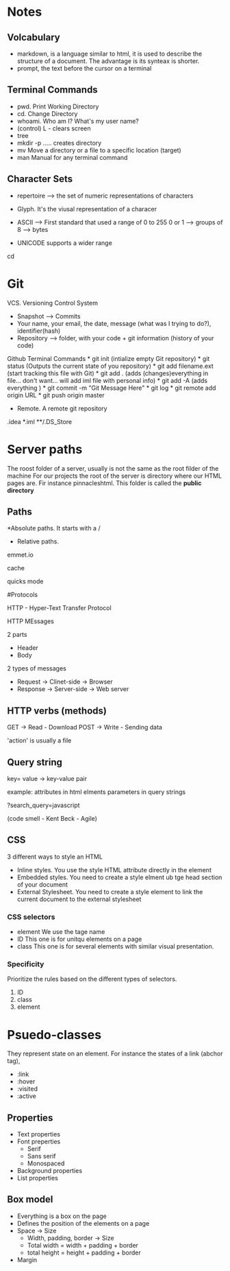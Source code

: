 # Notes

## Volcabulary
* markdown, is a language similar to html, it is used to describe the structure of a document.  The advantage is its synteax is shorter.
* prompt, the text before the cursor on a terminal

## Terminal Commands

* pwd. Print Working Directory
* cd. Change Directory
* whoami. Who am I? What's my user name?
* (control) L - clears screen
* tree  
* mkdir -p ..... creates directory
* mv <origin> <target>  Move a directory or a file to a specific location (target)
* man <command> Manual for any terminal command


## Character Sets

* repertoire --> the set of numeric representations of characters
* Glyph. It's the viusal representation of a characer
* ASCII -->   First standard that used a range of 0 to 255
    0 or 1 --> groups of 8 --> bytes

* UNICODE supports a wider range

cd

# Git

VCS. Versioning Control System

* Snapshot --> Commits
* Your name, your email, the date, message (what was I trying to do?), identifier(hash)
* Repository --> folder, with your code + git information (history of your code)

Github
    Terminal Commands
    * git init (intialize empty Git repository)
    * git status (Outputs the current state of you repository)
    * git add filename.ext (start tracking this file with Git)
    * git add . (adds (changes)everything in file... don't want... will add iml file with personal info)
    * git add -A (adds everything )
    * git commit -m "Git Message Here"
    * git log
    * git remote add origin URL
    * git push origin master

* Remote. A remote git repository

.idea
*.iml
**/.DS_Store

# Server paths

The roost folder of a server, usually is not the same as the root filder of the machine
For our projects the root of the server is directory where our HTML pages are. Fir instance pinnacleshtml. This folder is called the **public directory**


## Paths

*Absolute paths. It starts with a /
* Relative paths. 

emmet.io


cache

quicks mode


#Protocols

HTTP - Hyper-Text Transfer Protocol

HTTP MEssages

2 parts
* Header
* Body

2 types of messages
* Request -> Clinet-side -> Browser
* Response -> Server-side -> Web server

## HTTP verbs (methods)

GET -> Read - Download
POST -> Write - Sending data

'action' is usually a file

## Query string

key= value -> key-value pair

example:
attributes in html elments
parameters in query strings

?search_query=javascript


(code smell - Kent Beck - Agile)

## CSS

3 different ways to style an HTML 

* Inline styles. You use the style HTML attribute directly in the element
* Embedded styles. You need to create a style elment ub tge head section of your document
* External Stylesheet. You need to create a style element to link the current document to the external stylesheet

### CSS selectors

* element We use the tage name
* ID  This one is for unitqu elements on a page
* class  This one is for several elements with similar visual presentation.

### Specificity

Prioritize the rules based on the different types of selectors.

1. ID
2. class
3. element

# Psuedo-classes

They represent state on an element. For instance the states of a link (abchor tag),

* :link
* :hover
* :visited
* :active

## Properties

* Text properties
* Font preperties
    * Serif
    * Sans serif
    * Monospaced
* Background properties
* List properties


## Box model

* Everything is a box on the page
* Defines the position of the elements on a page
* Space -> Size 
    * Width, padding, border  -> Size
    * Total width = width + padding + border
    * total height = height + padding + border
* Margin